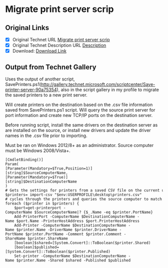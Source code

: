 # Migrate print server scrip

## Original Links

- [x] Original Technet URL [Migrate print server scrip](https://gallery.technet.microsoft.com/Migrate-printers-script-ab044c5f)
- [x] Original Technet Description URL [Description](https://gallery.technet.microsoft.com/Migrate-printers-script-ab044c5f/description)
- [x] Download: [Download Link](Download\MigratePrinters.ps1)

## Output from Technet Gallery

Uses the output of another script, SavePrinters.ps1(http://gallery.technet.microsoft.com/scriptcenter/Save-printer-server-90a75354), also in the script gallery in my profile to migrate the saved printers to a new print server.

Will create printers on the destination based on the .csv file information saved from SavePrinters.ps1 script. Will query the source print server for port information and create new TCP/IP ports on the destination server.

Before running script, install the same drivers on the destination server as are installed on the source, or install new drivers and update the driver names in the .csv file prior to importing.

Must be ran on Windows 2012/8+ as an administrator. Source computer must be Windows 2008/Vista+.

```
[CmdletBinding()]
Param(
[Parameter(Mandatory=$True,Position=1)]
[string]$SourceComputerName,
[Parameter(Mandatory=$True)]
[string]$DestinationComputerName
)
# Gets the settings for printers from a saved CSV file on the current user's desktop
$printers= import-csv "$env:USERPROFILE\desktop\printers.csv"
# cycles through the printers and queries the source computer to match the port specified in the CSV file. Creates the port and printer on the destination server
foreach ($printer in $printers) {
    $port=get-printerport -ComputerName $SourceComputerName|? {$_.Name -eq $printer.PortName}
    Add-PrinterPort -ComputerName $DestinationComputerName -Name $port.Name -PrinterHostAddress $port.PrinterHostAddress
    Add-Printer -ComputerName $DestinationComputerName -Name $printer.Name -DriverName $printer.DriverName -PortName $printer.PortName -Comment $printer.Comment -ShareName $printer.ShareName
    [boolean]$shared=[System.Convert]::ToBoolean($printer.Shared)
    [boolean]$published=[System.Convert]::ToBoolean($printer.Published)
    Set-printer -ComputerName $DestinationComputerName -Name $printer.Name -Shared $shared -Published $published
```

